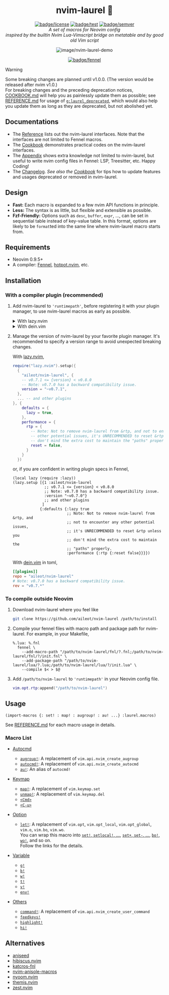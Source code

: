 <div align="center">

# nvim-laurel 🌿

[![badge/license](https://img.shields.io/badge/License-MIT-blue.svg?style=flat-square)][path/to/license]
[![badge/test](https://img.shields.io/github/actions/workflow/status/aileot/nvim-laurel/test.yml?branch=main&label=Test&logo=github&style=flat-square)][workflow/test]
[![badge/semver](https://img.shields.io/github/release/aileot/nvim-laurel?display_name=tag&sort=semver&label=Release)][path/to/semver]\
_A set of macros for Neovim config_\
_inspired by the builtin Nvim Lua-Vimscript bridge on metatable_
_and by good old Vim script_

![image/nvim-laurel-demo](https://user-images.githubusercontent.com/46470475/207041810-4d0afa5e-f9cc-4878-86f2-e607cff20601.png)

[![badge/fennel](https://img.shields.io/badge/Powered_by_Fennel-030281?logo=Lua&style=for-the-badge)][url/to/fennel]

[workflow/test]: https://github.com/aileot/nvim-laurel/actions/workflows/test.yml
[path/to/license]: ./LICENSE
[path/to/semver]: https://github.com/aileot/nvim-laurel/releases/latest
[url/to/fennel]: https://fennel-lang.org/

</div>

> [!WARNING]
> Some breaking changes are planned until v1.0.0.
> (The version would be released after nvim v1.0.)\
> For breaking changes and the preceding deprecation notices,
> [COOKBOOK.md](./COOKBOOK.md)
> will help you as painlessly update them as possible;
> see [REFERENCE.md](./REFERENCE.md)
> for usage of [`g:laurel_deprecated`](./REFERENCE.md#glaurel_deprecated),
> which would also help you update them as
> long as they are deprecated, but not abolished yet.

## Documentations

- The [Reference](./REFERENCE.md) lists out the nvim-laurel interfaces.
  Note that the interfaces are not limited to Fennel macros.
- The [Cookbook](./COOKBOOK.md) demonstrates practical codes on the
  nvim-laurel interfaces.
- The [Appendix](./APPENDIX.md) shows extra knowledge not limited to
  nvim-laurel, but useful to write nvim config files in Fennel:
  LSP, Treesitter, etc. Happy Coding!
- The [Changelog](./CHANGELOG.md).
  _See also the [Cookbook](./COOKBOOK.md)_
  for tips how to update features and usages deprecated or removed in
  nvim-laurel.

## Design

- **Fast:** Each macro is expanded to a few nvim API functions in principle.
- **Less:** The syntax is as little, but flexible and extensible as possible.
- **Fzf-Friendly:** Options such as `desc`, `buffer`, `expr`, ..., can be set
  in sequential table instead of key-value table. In this format, options are
  likely to be `format`ted into the same line where nvim-laurel macro starts
  from.

## Requirements

- Neovim 0.9.5+
- A compiler: [Fennel][Fennel], [hotpot.nvim][hotpot.nvim], etc.

## Installation

### With a compiler plugin (recommended)

1. Add nvim-laurel to `'runtimepath'`, before registering it with your plugin
   manager, to use nvim-laurel macros as early as possible.

   <details>
   <summary>
   With lazy.nvim
   </summary>

   ```lua
   local function prerequisite(name, url)
     -- To manage the version of repo, the path should be where your plugin
     -- manager will download it.
     local name = url:gsub("^.*/", "")
     local path = vim.fn.stdpath("data") .. "/lazy/" .. name
     if not vim.loop.fs_stat(path) then
       vim.fn.system({
         "git",
         "clone",
         "--filter=blob:none",
         url,
         path,
       })
     end
     vim.opt.runtimepath:prepend(path)
   end

   -- Install your favorite plugin manager.
   prerequisite("https://github.com/folke/lazy.nvim")

   -- Install nvim-laurel
   prerequisite("https://github.com/aileot/nvim-laurel")

   -- Install a runtime compiler
   prerequisite("https://github.com/rktjmp/hotpot.nvim")

   require("hotpot").setup({
     compiler = {
       macros = {
         env = "_COMPILER",
         allowedGlobals = false,
         -- Comment out below to use `os`, `vim`, etc. at compile time,
         -- but UNRECOMMENDED with nvim-laurel.
         -- compilerEnv = _G,
       },
     },
   })

   -- Then, you can write config in Fennel with nvim-laurel.
   require("your.core")
   ```

   </details>

   <details>
   <summary>
   With dein.vim
   </summary>

   ```lua
   local function prerequisite(url)
     -- To manage the version of repo, the path should be where your plugin
     -- manager will download it.
     local path = "~/.cache/dein/repos/" .. url:gsub("^.*://", "")
     if not vim.loop.fs_stat(path) then
       vim.fn.system({
         "git",
         "clone",
         "--filter=blob:none",
         url,
         path,
       })
     end
     vim.opt.runtimepath:prepend(path)
   end

   -- Install your favorite plugin manager.
   prerequisite("https://github.com/Shougo/dein.vim")
   -- Install nvim-laurel
   prerequisite("https://github.com/aileot/nvim-laurel")
   -- Install a runtime compiler
   prerequisite("https://github.com/rktjmp/hotpot.nvim")
   require("hotpot").setup({
     compiler = {
       macros = {
         env = "_COMPILER",
         allowedGlobals = false,
       },
     },
   })

   -- Then, you can write config in Fennel with nvim-laurel.
   require("your.core")
   ```

   </details>

2. Manage the version of nvim-laurel by your favorite plugin manager. It's
   recommended to specify a version range to avoid unexpected breaking
   changes.

   With [lazy.nvim](https://github.com/folke/lazy.nvim),

   ```lua
   require("lazy.nvim").setup({
     {
       "aileot/nvim-laurel", {
       -- v0.7.1 <= {version} < v0.8.0
       -- Note: v0.7.0 has a backward compatibility issue.
       version = "~v0.7.1",
     },
     ... -- and other plugins
   }, {
       defaults = {
         lazy = true,
       },
       performance = {
         rtp = {
           -- Note: Not to remove nvim-laurel from &rtp, and not to encounter any
           -- other potential issues, it's UNRECOMMENDED to reset &rtp unless you
           -- don't mind the extra cost to maintain the "paths" properly.
           reset = false,
         }
       }
     })
   ```

   or, if you are confident in writing plugin specs in Fennel,

   ```fennel
   (local lazy (require :lazy))
   (lazy.setup [{1 :aileot/nvim-laurel
                 ;; v0.7.1 <= {version} < v0.8.0
                 ;; Note: v0.7.0 has a backward compatibility issue.
                 :version "~v0.7.0"}
                 ;; and other plugins
                ]
               {:defaults {:lazy true
                           ;; Note: Not to remove nvim-laurel from &rtp, and
                           ;; not to encounter any other potential issues,
                           ;; it's UNRECOMMENDED to reset &rtp unless you
                           ;; don't mind the extra cost to maintain the
                           ;; "paths" properly.
                           :performance {:rtp {:reset false}}}})
   ```

   With [dein.vim](https://github.com/Shougo/dein.vim) in toml,

   ```toml
   [[plugins]]
   repo = "aileot/nvim-laurel"
   # Note: v0.7.0 has a backward compatibility issue.
   rev = "v0.7.*"
   ```

### To compile outside Neovim

1. Download nvim-laurel where you feel like

   ```sh
   git clone https://github.com/aileot/nvim-laurel /path/to/install
   ```

2. Compile your fennel files with macro path and package path for nvim-laurel.
   For example, in your Makefile,

   ```make
   %.lua: %.fnl
     fennel \
       --add-macro-path "/path/to/nvim-laurel/fnl/?.fnl;/path/to/nvim-laurel/fnl/?/init.fnl" \
       --add-package-path "/path/to/nvim-laurel/lua/?.lua;/path/to/nvim-laurel/lua/?/init.lua" \
       --compile $< > $@
   ```

3. Add `/path/to/nvim-laurel` to `'runtimepath'` in your Neovim config file.

   ```lua
   vim.opt.rtp:append("/path/to/nvim-laurel")
   ```

## Usage

```fennel
(import-macros {: set! : map! : augroup! : au! ...} :laurel.macros)
```

See [REFERENCE.md](./REFERENCE.md) for each macro usage in details.

### Macro List

- [Autocmd](./REFERENCE.md#autocmd)

  - [`augroup!`](./REFERENCE.md#augroup):
    A replacement of `vim.api.nvim_create_augroup`
  - [`autocmd!`](./REFERENCE.md#autocmd-1):
    A replacement of `vim.api.nvim_create_autocmd`
  - [`au!`](./REFERENCE.md#au):
    An alias of `autocmd!`

- [Keymap](./REFERENCE.md#Keymap)

  - [`map!`](./REFERENCE.md#map): A replacement of `vim.keymap.set`
  - [`unmap!`](./REFERENCE.md#unmap): A replacement of `vim.keymap.del`
  - [`<Cmd>`](./REFERENCE.md#Cmd)
  - [`<C-u>`](./REFERENCE.md#C-u)

- [Option](./REFERENCE.md#Option)

  - [`let!`](./REFERENCE.md#let):
    A replacement of
    `vim.opt`, `vim.opt_local`, `vim.opt_global`,
    `vim.o`, `vim.bo`, `vim.wo`.\
    You can wrap this macro into [`set!`, `setlocal!`, ...](./COOKBOOK.md#set-setlocal-setglobal-the-dedicated-macros-to-set-vim-options),
    [`set+`, `set-`, ...](./COOKBOOK.md#set-set--set--the-dedicated-macros-to-appendremoveprepend-vim-options),
    [`bo!`, `wo!`](./COOKBOOK.md#bowo-the-dedicated-macros-to-set-bufferwindow-local-vim-options),
    and so on.\
    Follow the links for the details.

- [Variable](./REFERENCE.md#Variable)

  - [`g!`](./REFERENCE.md#g)
  - [`b!`](./REFERENCE.md#b)
  - [`w!`](./REFERENCE.md#w)
  - [`t!`](./REFERENCE.md#t)
  - [`v!`](./REFERENCE.md#v)
  - [`env!`](./REFERENCE.md#env)

- [Others](./REFERENCE.md#Others)
  - [`command!`](./REFERENCE.md#command):
    A replacement of `vim.api.nvim_create_user_command`
  - [`feedkeys!`](./REFERENCE.md#feedkeys)
  - [`highlight!`](./REFERENCE.md#highlight)
  - [`hi!`](./REFERENCE.md#hi)

## Alternatives

- [aniseed](https://github.com/Olical/aniseed)
- [hibiscus.nvim](https://github.com/udayvir-singh/hibiscus.nvim)
- [katcros-fnl](https://github.com/katawful/katcros-fnl)
- [nvim-anisole-macros](https://github.com/katawful/nvim-anisole-macros)
- [nyoom.nvim](https://github.com/shaunsingh/nyoom.nvim)
- [themis.nvim](https://github.com/datwaft/themis.nvim)
- [zest.nvim](https://github.com/tsbohc/zest.nvim)

[Fennel]: https://github.com/bakpakin/Fennel
[hotpot.nvim]: https://github.com/rktjmp/hotpot.nvim
